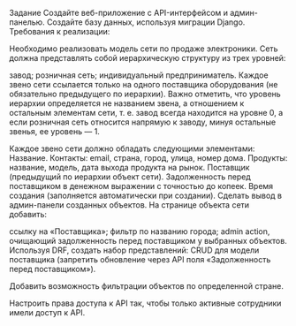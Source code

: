 Задание
Создайте веб-приложение с API-интерфейсом и админ-панелью.
Создайте базу данных, используя миграции Django.
Требования к реализации:

Необходимо реализовать модель сети по продаже электроники.
Сеть должна представлять собой иерархическую структуру из трех уровней:

завод;
розничная сеть;
индивидуальный предприниматель.
Каждое звено сети ссылается только на одного поставщика оборудования (не обязательно предыдущего по иерархии). Важно отметить, что уровень иерархии определяется не названием звена, а отношением к остальным элементам сети, т. е. завод всегда находится на уровне 0, а если розничная сеть относится напрямую к заводу, минуя остальные звенья, ее уровень — 1.

Каждое звено сети должно обладать следующими элементами:
Название.
Контакты:
email,
страна,
город,
улица,
номер дома.
Продукты:
название,
модель,
дата выхода продукта на рынок.
Поставщик (предыдущий по иерархии объект сети).
Задолженность перед поставщиком в денежном выражении с точностью до копеек.
Время создания (заполняется автоматически при создании).
Сделать вывод в админ-панели созданных объектов.
На странице объекта сети добавить:

ссылку на «Поставщика»;
фильтр по названию города;
admin action, очищающий задолженность перед поставщиком у выбранных объектов.
Используя DRF, создать набор представлений:
CRUD для модели поставщика (запретить обновление через API поля «Задолженность перед поставщиком»).

Добавить возможность фильтрации объектов по определенной стране.

Настроить права доступа к API так, чтобы только активные сотрудники имели доступ к API.
